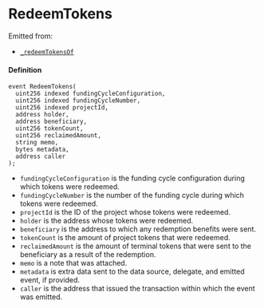 # RedeemTokens

Emitted from:

* [`_redeemTokensOf`](/dev/api/v3/contracts/or-payment-terminals/or-abstract/jbpayoutredemptionpaymentterminal/write/-_redeemtokensof.md)

#### Definition

```
event RedeemTokens(
  uint256 indexed fundingCycleConfiguration,
  uint256 indexed fundingCycleNumber,
  uint256 indexed projectId,
  address holder,
  address beneficiary,
  uint256 tokenCount,
  uint256 reclaimedAmount,
  string memo,
  bytes metadata,
  address caller
);
```

* `fundingCycleConfiguration` is the funding cycle configuration during which tokens were redeemed.
* `fundingCycleNumber` is the number of the funding cycle during which tokens were redeemed.
* `projectId` is the ID of the project whose tokens were redeemed.
* `holder` is the address whose tokens were redeemed.
* `beneficiary` is the address to which any redemption benefits were sent.
* `tokenCount` is the amount of project tokens that were redeemed.
* `reclaimedAmount` is the amount of terminal tokens that were sent to the beneficiary as a result of the redemption.
* `memo` is a note that was attached.
* `metadata` is extra data sent to the data source, delegate, and emitted event, if provided.
* `caller` is the address that issued the transaction within which the event was emitted.
